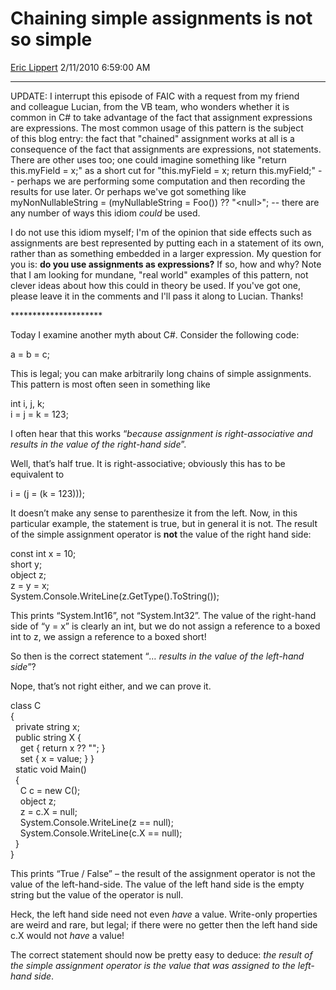 # Chaining simple assignments is not so simple

[Eric Lippert](https://social.msdn.microsoft.com/profile/Eric%20Lippert) 2/11/2010 6:59:00 AM

-----

UPDATE: I interrupt this episode of FAIC with a request from my friend and colleague Lucian, from the VB team, who wonders whether it is common in C\# to take advantage of the fact that assignment expressions are expressions. The most common usage of this pattern is the subject of this blog entry: the fact that "chained" assignment works at all is a consequence of the fact that assignments are expressions, not statements. There are other uses too; one could imagine something like "return this.myField = x;" as a short cut for "this.myField = x; return this.myField;" -- perhaps we are performing some computation and then recording the results for use later. Or perhaps we've got something like myNonNullableString = (myNullableString = Foo()) ?? "\<null\>"; -- there are any number of ways this idiom *could* be used.

I do not use this idiom myself; I'm of the opinion that side effects such as assignments are best represented by putting each in a statement of its own, rather than as something embedded in a larger expression. My question for you is: **do you use assignments as expressions?** If so, how and why? Note that I am looking for mundane, "real world" examples of this pattern, not clever ideas about how this could in theory be used. If you've got one, please leave it in the comments and I'll pass it along to Lucian. Thanks\!

\*\*\*\*\*\*\*\*\*\*\*\*\*\*\*\*\*\*\*\*\*

Today I examine another myth about C\#. Consider the following code:

 

a = b = c;

This is legal; you can make arbitrarily long chains of simple assignments. This pattern is most often seen in something like

 

int i, j, k;  
i = j = k = 123;

I often hear that this works “*because assignment is right-associative and results in the value of the right-hand side*”.

Well, that’s half true. It is right-associative; obviously this has to be equivalent to

 

i = (j = (k = 123)));

It doesn’t make any sense to parenthesize it from the left. Now, in this particular example, the statement is true, but in general it is not. The result of the simple assignment operator is **not** the value of the right hand side:

 

const int x = 10;  
short y;  
object z;  
z = y = x;  
System.Console.WriteLine(z.GetType().ToString());

This prints “System.Int16”, not “System.Int32”. The value of the right-hand side of “y = x” is clearly an int, but we do not assign a reference to a boxed int to z, we assign a reference to a boxed short\!

So then is the correct statement “*… results in the value of the left-hand side*”?

Nope, that’s not right either, and we can prove it.

 

class C  
{  
  private string x;  
  public string X {  
    get { return x ?? ""; }  
    set { x = value; } }  
  static void Main()  
  {  
    C c = new C();  
    object z;  
    z = c.X = null;  
    System.Console.WriteLine(z == null);  
    System.Console.WriteLine(c.X == null);  
  }  
}

This prints “True / False” – the result of the assignment operator is not the value of the left-hand-side. The value of the left hand side is the empty string but the value of the operator is null.

Heck, the left hand side need not even *have* a value. Write-only properties are weird and rare, but legal; if there were no getter then the left hand side c.X would not *have* a value\!

The correct statement should now be pretty easy to deduce: *the result of the simple assignment operator is the value that was assigned to the left-hand side*.

